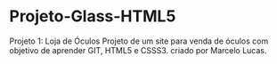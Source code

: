 # Projeto-Glass-HTML5
Projeto 1:  Loja de Óculos
Projeto de um site para venda de óculos com objetivo de aprender GIT, HTML5 e CSSS3. criado por Marcelo Lucas.
